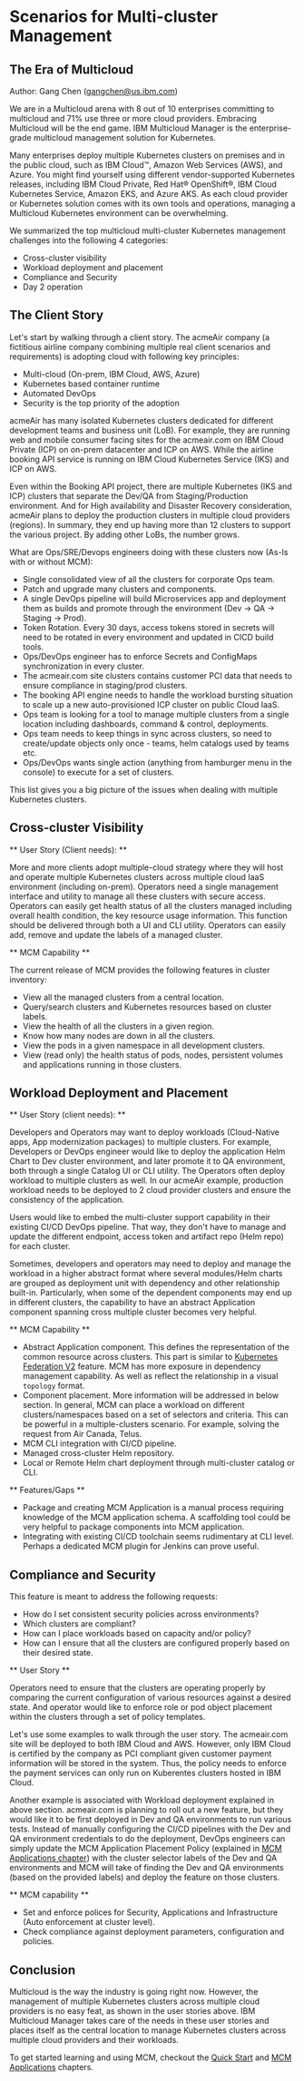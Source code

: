 # Scenarios for Multi-cluster Management
## The Era of Multicloud

Author: Gang Chen (gangchen@us.ibm.com)

We are in a Multicloud arena with 8 out of 10 enterprises committing to multicloud and 71% use three or more cloud providers. Embracing Multicloud will be the end game. IBM Multicloud Manager is the enterprise-grade multicloud management solution for Kubernetes.

Many enterprises deploy multiple Kubernetes clusters on premises and in the public cloud, such as IBM Cloud™, Amazon Web Services (AWS), and Azure. You might find yourself using different vendor-supported Kubernetes releases, including IBM Cloud Private, Red Hat® OpenShift®, IBM Cloud Kubernetes Service, Amazon EKS, and Azure AKS. As each cloud provider or Kubernetes solution comes with its own tools and operations, managing a Multicloud Kubernetes environment can be overwhelming.

We summarized the top multicloud multi-cluster Kubernetes management challenges into the following 4 categories:

* Cross-cluster visibility
* Workload deployment and placement
* Compliance and Security
* Day 2 operation

## The Client Story

Let's start by walking through a client story. The acmeAir company (a fictitious airline company combining multiple real client scenarios and requirements) is adopting cloud with following key principles:

* Multi-cloud (On-prem, IBM Cloud, AWS, Azure)
* Kubernetes based container runtime
* Automated DevOps
* Security is the top priority of the adoption

acmeAir has many isolated Kubernetes clusters dedicated for different development teams and business unit (LoB). For example, they are running web and mobile consumer facing sites for the acmeair.com on IBM Cloud Private (ICP) on on-prem datacenter and ICP on AWS. While the airline booking API service is running on IBM Cloud Kubernetes Service (IKS) and ICP on AWS.

Even within the Booking API project, there are multiple Kubernetes (IKS and ICP) clusters that separate the Dev/QA from Staging/Production environment. And for High availability and Disaster Recovery consideration, acmeAir plans to deploy the production clusters in multiple cloud providers (regions). In summary, they end up having more than 12 clusters to support the various project. By adding other LoBs, the number grows.

What are Ops/SRE/Devops engineers doing with these clusters now (As-Is with or without MCM):

* Single consolidated view of all the clusters for corporate Ops team.
* Patch and upgrade many clusters and components.
* A single DevOps pipeline will build Microservices app and deployment them as builds and promote through the environment (Dev -> QA -> Staging -> Prod).
* Token Rotation. Every 30 days, access tokens stored in secrets will need to be rotated in every environment and updated in CICD build tools.
* Ops/DevOps engineer has to enforce Secrets and ConfigMaps synchronization in every cluster.
* The acmeair.com site clusters contains customer PCI data that needs to ensure compliance in staging/prod clusters.
* The booking API engine needs to handle the workload bursting situation to scale up a new auto-provisioned ICP cluster on public Cloud IaaS.
* Ops team is looking for a tool to manage multiple clusters from a single location including dashboards, command & control, deployments.
* Ops team needs to keep things in sync across clusters, so need to create/update objects only once - teams, helm catalogs used by teams etc. 
* Ops/DevOps wants single action (anything from hamburger menu in the console) to execute for a set of clusters.

This list gives you a big picture of the issues when dealing with multiple Kubernetes clusters.


## Cross-cluster Visibility

** User Story (Client needs): **

More and more clients adopt multiple-cloud strategy where they will host and operate multiple Kubernetes clusters across multiple cloud IaaS environment (including on-prem). Operators need a single management interface and utility to manage all these clusters with secure access. Operators can easily get health status of all the clusters managed including overall health condition, the key resource usage information. This function should be delivered through both a UI and CLI utility. Operators can easily add, remove and update the labels of a managed cluster.

** MCM Capability **

The current release of MCM provides the following features in cluster inventory:

* View all the managed clusters from a central location.
* Query/search clusters and Kubernetes resources based on cluster labels.
* View the health of all the clusters in a given region.
* Know how many nodes are down in all the clusters.
* View the pods in a given namespace in all development clusters.
* View (read only) the health status of pods, nodes, persistent volumes and applications running in those clusters.

## Workload Deployment and Placement

** User Story (client needs): **

Developers and Operators may want to deploy workloads (Cloud-Native apps, App modernization packages) to multiple clusters. For example, Developers or DevOps engineer would like to deploy the application Helm Chart to Dev cluster environment, and later promote it to QA environment, both through a single Catalog UI or CLI utility. The Operators often deploy workload to multiple clusters as well. In our acmeAir example, production workload needs to be deployed to 2 cloud provider clusters and ensure the consistency of the application.

Users would like to embed the multi-cluster support capability in their existing CI/CD DevOps pipeline. That way, they don't have to manage and update the different endpoint, access token and artifact repo (Helm repo) for each cluster.

Sometimes, developers and operators may need to deploy and manage the workload in a higher abstract format where several modules/Helm charts are grouped as deployment unit with dependency and other relationship built-in. Particularly, when some of the dependent components may end up in different clusters, the capability to have an abstract Application component spanning cross multiple cluster becomes very helpful.

** MCM Capability **

* Abstract Application component. This defines the representation of the common resource across clusters. This part is similar to [Kubernetes Federation V2](https://github.com/kubernetes-sigs/federation-v2) feature. MCM has more exposure in dependency management capability. As well as reflect the relationship in a visual `topology` format.
* Component placement. More information will be addressed in below section. In general, MCM can place a workload on different clusters/namespaces based on a set of selectors and criteria. This can be powerful in a multiple-clusters scenario. For example, solving the request from Air Canada, Telus.
* MCM CLI integration with CI/CD pipeline.
* Managed cross-cluster Helm repository.
* Local or Remote Helm chart deployment through multi-cluster catalog or CLI.

** Features/Gaps **

* Package and creating MCM Application is a manual process requiring knowledge of the MCM application schema. A scaffolding tool could be very helpful to package components into MCM application.
* Integrating with existing CI/CD toolchain seems rudimentary at CLI level. Perhaps a dedicated MCM plugin for Jenkins can prove useful.

## Compliance and Security

This feature is meant to address the following requests:

* How do I set consistent security policies across environments?
* Which clusters are compliant?
* How can I place workloads based on capacity and/or policy?
* How can I ensure that all the clusters are configured properly based on their desired state.

** User Story **

Operators need to ensure that the clusters are operating properly by comparing the current configuration of various resources against a desired state. And operator would like to enforce role or pod object placement within the clusters through a set of policy templates.

Let's use some examples to walk through the user story.
The acmeair.com site will be deployed to both IBM Cloud and AWS. However, only IBM Cloud is certified by the company as PCI compliant given customer payment information will be stored in the system. Thus, the policy needs to enforce the payment services can only run on Kuberentes clusters hosted in IBM Cloud.

Another example is associated with Workload deployment explained in above section. acmeair.com is planning to roll out a new feature, but they would like it to be first deployed in Dev and QA environments to run various tests. Instead of manually configuring the CI/CD pipelines with the Dev and QA environment credentials to do the deployment, DevOps engineers can simply update the MCM Application Placement Policy (explained in [MCM Applications chapter](mcm-applications.md)) with the cluster selector labels of the Dev and QA environments and MCM will take of finding the Dev and QA environments (based on the provided labels) and deploy the feature on those clusters.

** MCM capability **

* Set and enforce polices for Security, Applications and Infrastructure (Auto enforcement at cluster level).
* Check compliance against deployment parameters, configuration and policies.

## Conclusion
Multicloud is the way the industry is going right now. However, the management of multiple Kubernetes clusters across multiple cloud providers is no easy feat, as shown in the user stories above. IBM Multicloud Manager takes care of the needs in these user stories and places itself as the central location to manage Kubernetes clusters across multiple cloud providers and their workloads.

To get started learning and using MCM, checkout the [Quick Start](mcm-quickstart.md) and [MCM Applications](mcm-applications.md) chapters.
